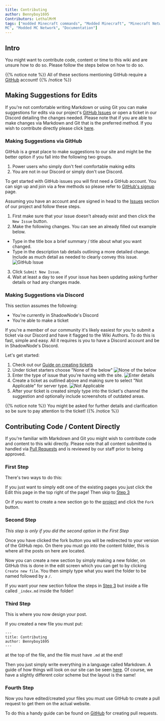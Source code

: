 ```yaml
---
title: Contributing
author: Bennyboy1695
Contributors: LethalMrM
tags: ["modded Minecraft commands", "Modded Minecraft", "Minecraft Network", "ShadowNode", "ShadowNode Modded", "Modded
MC", "Modded MC Network", "Documentation"]
---
```



## Intro 
You might want to contribute code, content or time to this wiki and are unsure how to do so. Please follow the steps below on how to do so.

{{% notice note %}}
All of these sections mentioning GitHub require a  <a href="https://github.com" target="_blank">GitHub</a> account!
{{% /notice %}}


## Making Suggestions for Edits
If you're not comfortable writing Markdown or using Git you can make suggestions for edits via our project's <a href="https://github.com/ShadowNode/shadownode.github.io/issues" target="_blank">GitHub Issues</a> 
or open a ticket in our Discord detailing the changes needed. Please note that if you are able to make changes via Markdown and Git that is the preferred method. If you wish to contribute directly please click [here](#contributing-code--content-directly).

### Making Suggestions via GitHub
GitHub is a great place to make suggestions to our site and might be the better option if you fall into the following two groups.

1. Power users who simply don't feel comfortable making edits
2. You are not in our Discord or simply don't use Discord.

To get started with GitHub issues you will first need a GitHub account. You can sign up and join via a few methods so please refer to <a href="https://GitHub.com/signup" target="_blank">GitHub's signup</a> page.

Assuming you have an account and are signed in head to the <a href="https://github.com/ShadowNode/shadownode.github.io/issues" target="_blank">Issues</a> section of our project and follow these steps.

1. First make sure that your issue doesn't already exist and then click the `New Issue` button.
2. Make the following changes. You can see an already filled out example below.
  * Type in the title box a brief summary / title about what you want changed.
  * Type in the description tab details outlining a more detailed change. Include as much detail as needed to clearly convey this issue. 
![GitHub Issue](/assets/images/contributing/example_issue.png)
3. Click  `Submit New Issue`.
4. Wait at least a day to see if your issue has been updating asking further details or had any changes made.

### Making Suggestions via Discord
This section assumes the following:
* You're currently in ShadowNode's Discord
* You're able to make a ticket

If you're a member of our community it's likely easiest for you to submit a ticket via our Discord and have it flagged to the Wiki Authors. To do this is fast, simple and easy. All it requires is you to have a Discord account and be in ShadowNode's Discord.

Let's get started:
1. Check out our [Guide on creating tickets](/support)
2. Under ticket starters choose "None of the below"
![None of the below](/assets/images/tickets/ticket_s_1.png)
3. Enter the type of issue that you're having with the site.
![Enter details](/assets/images/tickets/ticket_s_2.png)
4. Create a ticket as outlined above and  making sure to select "Not Applicable" for server type.
![Not Applicable](/assets/images/tickets/ticket_s_3.png)
5. After your ticket is created simply type into the ticket's channel the suggestion and optionally include screenshots of outdated areas.

{{% notice note %}}
You might be asked for further details and clarification so be sure to pay attention to the ticket!
{{% /notice %}}

## Contributing Code / Content Directly
If you're familiar with Markdown and Git you might wish to contribute code and content to this wiki directly. Please note that all content submitted is handled via [Pull Requests](https://docs.github.com/en/github/collaborating-with-pull-requests/proposing-changes-to-your-work-with-pull-requests/about-pull-requests) and is reviewed by our staff prior to being approved.

### First Step

There's two ways to do this:

If you just want to simply edit one of the existing pages you just click the <i class="fas fa-code-branch"></i> Edit this page in the top right of the page! Then skip to [Step 3](#third-step)

Or if you want to create a new section go to the <a href="https://github.com/ShadowNode/shadownode.github.io" target="_blank">project</a> and click the `Fork` button.

### Second Step
*This step is only if you did the second option in the First Step*

Once you have clicked the fork button you will be redirected to your version of the GitHub repo.
On there you must go into the content folder, this is where all the posts on here are located.

Now you can create a new section by simply making a new folder, on GitHub this is done in the edit screen which you can get to by clicking `Create new file`.
You then simply type what you want the folder to be named followed by a `/`.

If you want your new section follow the steps in [Step 3](#third-step) but inside a file called `_index.md` inside the folder!

### Third Step

This is where you now design your post.

If you created a new file you must put:
```
---
title: Contributing
author: Bennyboy1695
---
```
at the top of the file, and the file must have `.md` at the end!

Then you just simply write everything in a language called Markdown. A guide of how things will look on our site can be seen <a href="https://learn.netlify.com/en/cont/markdown/" target="_blank">here</a>. Of course, we have a slightly different color scheme but the layout is the same!

### Fourth Step

Now you have edited/created your files you must use GitHub to create a pull request to get them on the actual website.

To do this a handy guide can be found on <a href="https://help.github.com/en/github/collaborating-with-issues-and-pull-requests/creating-a-pull-request">GitHub</a> for creating pull requests.

